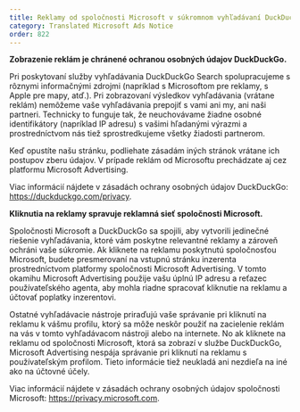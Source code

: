 ```yaml
---
title: Reklamy od spoločnosti Microsoft v súkromnom vyhľadávaní DuckDuckGo
category: Translated Microsoft Ads Notice
order: 822
---
```


**Zobrazenie reklám je chránené ochranou osobných údajov DuckDuckGo.**

Pri poskytovaní služby vyhľadávania DuckDuckGo Search spolupracujeme s rôznymi informačnými zdrojmi (napríklad s Microsoftom pre reklamy, s Apple pre mapy, atď.). Pri zobrazovaní výsledkov vyhľadávania (vrátane reklám) nemôžeme vaše vyhľadávania prepojiť s vami ani my, ani naši partneri. Technicky to funguje tak, že neuchovávame žiadne osobné identifikátory (napríklad IP adresu) s vašimi hľadanými výrazmi a prostredníctvom nás tiež sprostredkujeme všetky žiadosti partnerom.

Keď opustíte našu stránku, podliehate zásadám iných stránok vrátane ich postupov zberu údajov. V prípade reklám od Microsoftu prechádzate aj cez platformu Microsoft Advertising.

Viac informácií nájdete v zásadách ochrany osobných údajov DuckDuckGo: <https://duckduckgo.com/privacy>.

**Kliknutia na reklamy spravuje reklamná sieť spoločnosti Microsoft.**

Spoločnosti Microsoft a DuckDuckGo sa spojili, aby vytvorili jedinečné riešenie vyhľadávania, ktoré vám poskytne relevantné reklamy a zároveň ochráni vaše súkromie. Ak kliknete na reklamu poskytnutú spoločnosťou Microsoft, budete presmerovaní na vstupnú stránku inzerenta prostredníctvom platformy spoločnosti Microsoft Advertising. V tomto okamihu Microsoft Advertising použije vašu úplnú IP adresu a reťazec používateľského agenta, aby mohla riadne spracovať kliknutie na reklamu a účtovať poplatky inzerentovi.

Ostatné vyhľadávacie nástroje priraďujú vaše správanie pri kliknutí na reklamu k vášmu profilu, ktorý sa môže neskôr použiť na zacielenie reklám na vás v tomto vyhľadávacom nástroji alebo na internete. No ak kliknete na reklamu od spoločnosti Microsoft, ktorá sa zobrazí v službe DuckDuckGo, Microsoft Advertising nespája správanie pri kliknutí na reklamu s používateľským profilom. Tieto informácie tiež neukladá ani nezdieľa na iné ako na účtovné účely.

Viac informácií nájdete v zásadách ochrany osobných údajov spoločnosti Microsoft: <https://privacy.microsoft.com>.
